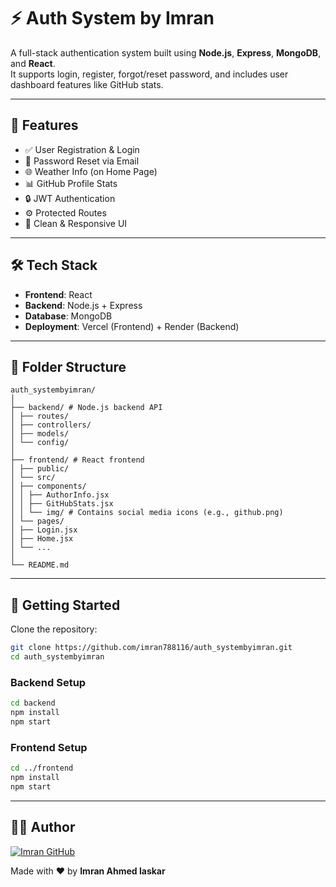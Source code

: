 # ⚡ Auth System by Imran

A full-stack authentication system built using **Node.js**, **Express**, **MongoDB**, and **React**.  
It supports login, register, forgot/reset password, and includes user dashboard features like GitHub stats.

---

## 🔐 Features

- ✅ User Registration & Login  
- 🔐 Password Reset via Email  
- 🌐 Weather Info (on Home Page)  
- 📊 GitHub Profile Stats  
- 🔒 JWT Authentication  
- ⚙️ Protected Routes  
- 🎨 Clean & Responsive UI  

---

## 🛠️ Tech Stack

- **Frontend**: React  
- **Backend**: Node.js + Express  
- **Database**: MongoDB  
- **Deployment**: Vercel (Frontend) + Render (Backend)  

---

## 📁 Folder Structure

```
auth_systembyimran/
│
├── backend/ # Node.js backend API
│ ├── routes/
│ ├── controllers/
│ ├── models/
│ └── config/
│
├── frontend/ # React frontend
│ ├── public/
│ └── src/
│ ├── components/
│ │ ├── AuthorInfo.jsx
│ │ ├── GitHubStats.jsx
│ │ └── img/ # Contains social media icons (e.g., github.png)
│ └── pages/
│ ├── Login.jsx
│ ├── Home.jsx
│ └── ...
│
└── README.md
```

---

## 🚀 Getting Started

Clone the repository:

```bash
git clone https://github.com/imran788116/auth_systembyimran.git
cd auth_systembyimran
```

### Backend Setup

```bash
cd backend
npm install
npm start
```

### Frontend Setup

```bash
cd ../frontend
npm install
npm start
```

---


## 🙋‍♂️ Author

[![Imran GitHub](https://img.shields.io/badge/GitHub-Imran788116-black?style=for-the-badge&logo=github)](https://github.com/imran788116)

Made with ❤️ by **Imran Ahmed laskar**


 
